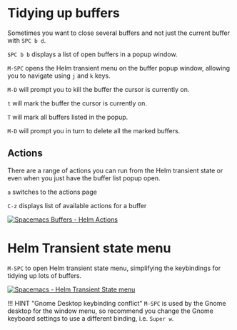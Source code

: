 # Tidying up buffers

Sometimes you want to close several buffers and not just the current buffer with `SPC b d`.

`SPC b b` displays a list of open buffers in a popup window.

`M-SPC` opens the Helm transient menu on the buffer popup window, allowing you to navigate using `j` and `k` keys.

`M-D` will prompt you to kill the buffer the cursor is currently on.

`t` will mark the buffer the cursor is currently on.

`T` will mark all buffers listed in the popup.

`M-D` will prompt you in turn to delete all the marked buffers.


## Actions

There are a range of actions you can run from the Helm transient state or even when you just have the buffer list popup open.

`a` switches to the actions page

`C-z` displays list of available actions for a buffer

[![Spacemacs Buffers - Helm Actions](/images/spacemacs-buffers-helm-actions.png)](/images/spacemacs-buffers-helm-actions.png)


# Helm Transient state menu
`M-SPC` to open Helm transient state menu, simplifying the keybindings for tidying up lots of buffers.

[![Spacemacs - Helm Transient State menu](/images/spacemacs-helm-transient-state-menu.png)](/images/spacemacs-helm-transient-state-menu.png)


!!! HINT "Gnome Desktop keybinding conflict"
    `M-SPC` is used by the Gnome desktop for the window menu, so recommend you change the Gnome keyboard settings to use a different binding, i.e. `Super w`.
